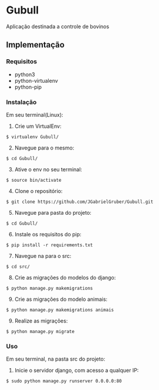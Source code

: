 # Gubull
Aplicação destinada a controle de bovinos

## Implementação

### Requisitos

* python3
* python-virtualenv
* python-pip

### Instalação

Em seu terminal(Linux):

1. Crie um VirtualEnv:
```
$ virtualenv Gubull/
```
2. Navegue para o mesmo:
```
$ cd Gubull/
```
3. Ative o env no seu terminal:
```
$ source bin/activate
```
4. Clone o repositório:
```
$ git clone https://github.com/JGabrielGruber/Gubull.git
```
5. Navegue para pasta do projeto:
```
$ cd Gubull/
```
6. Instale os requisitos do pip:
```
$ pip install -r requirements.txt
```
7. Navegue na para o src:
```
$ cd src/
```
8. Crie as migrações do modelos do django:
```
$ python manage.py makemigrations
```
9. Crie as migrações do modelo animais:
```
$ python manage.py makemigrations animais
```
9. Realize as migrações:
```
$ python manage.py migrate
```

### Uso
Em seu terminal, na pasta src do projeto:

1. Inicie o servidor django, com acesso a qualquer IP:
```
$ sudo python manage.py runserver 0.0.0.0:80
```
